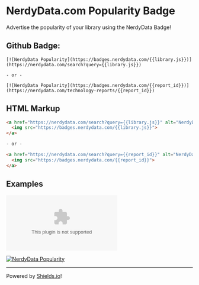# NerdyData.com Popularity Badge

Advertise the popularity of your library using the NerdyData Badge!

## Github Badge:

```
[![NerdyData Popularity](https://badges.nerdydata.com/{{library.js}})](https://nerdydata.com/search?query={{library.js}})

- or -

[![NerdyData Popularity](https://badges.nerdydata.com/{{report_id}})](https://nerdydata.com/technology-reports/{{report_id}})
```


## HTML Markup

```html
<a href="https://nerdydata.com/search?query={{library.js}}" alt="NerdyData Badge">
  <img src="https://badges.nerdydata.com/{{library.js}}">
</a>

- or -

<a href="https://nerdydata.com/search?query={{report_id}}" alt="NerdyData Badge">
  <img src="https://badges.nerdydata.com/{{report_id}}">
</a>
```

## Examples

[![NerdyData Popularity](https://badges.nerdydata.com/cdn.optimizely.com)](https://nerdydata.com/search?query=cdn.optimizely.com)


[![NerdyData Popularity](https://badges.nerdydata.com/78649239-9bbe-4383-a09c-f65e072e54d8)](https://nerdydata.com/technology-reports/optimizely/78649239-9bbe-4383-a09c-f65e072e54d8)


----

Powered by [Shields.io](http://shields.io/)!
